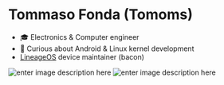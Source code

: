 # Tommaso Fonda (Tomoms)

- :mortar_board: Electronics & Computer engineer
- :wrench: Curious about Android & Linux kernel development
- [LineageOS](https://lineageos.org/) device maintainer (bacon)

![enter image description here](https://github-readme-stats.vercel.app/api?username=Tomoms)
![enter image description here](https://github-readme-stats.vercel.app/api/top-langs?username=Tomoms&show_icons=true&locale=en&layout=compact)
